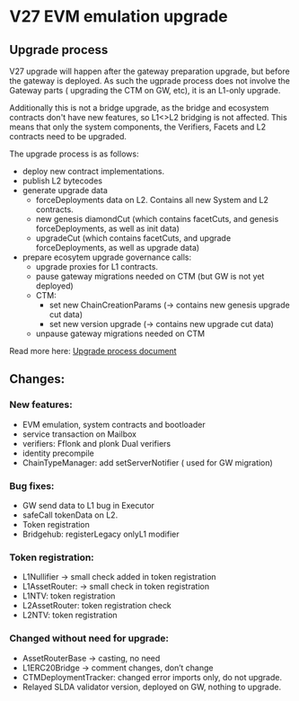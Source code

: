 # V27 EVM emulation upgrade

## Upgrade process

V27 upgrade will happen after the gateway preparation upgrade, but before the gateway is deployed. As such the ugprade process does not involve the Gateway parts ( upgrading the CTM on GW, etc), it is an L1-only upgrade. 

Additionally this is not a bridge upgrade, as the bridge and ecosystem contracts don't have new features, so L1<>L2 bridging is not affected. This means that only the system components, the Verifiers, Facets and L2 contracts need to be upgraded.

The upgrade process is as follows: 

- deploy new contract implementations. 
- publish L2 bytecodes
- generate upgrade data
    - forceDeployments data on L2. Contains all new System and L2 contracts.
    - new genesis diamondCut (which contains facetCuts, and genesis forceDeployments, as well as init data)
    - upgradeCut (which contains facetCuts, and upgrade forceDeployments, as well as upgrade data)
- prepare ecosytem upgrade governance calls:
    - upgrade proxies for L1 contracts. 
    - pause gateway migrations needed on CTM (but GW is not yet deployed)
    - CTM: 
        - set new ChainCreationParams (-> contains new genesis upgrade cut data)
        - set new version upgrade (-> contains new upgrade cut data)
    - unpause gateway migrations needed on CTM

Read more here: [Upgrade process document](../../chain_management/upgrade_process.md)

## Changes: 

### New features: 

- EVM emulation, system contracts and bootloader
- service transaction on Mailbox
- verifiers: Fflonk and plonk Dual verifiers
- identity precompile
- ChainTypeManager: add setServerNotifier ( used for GW migration)

### Bug fixes: 

- GW send data to L1 bug in Executor
- safeCall tokenData on L2.
- Token registration
- Bridgehub: registerLegacy onlyL1 modifier

### Token registration: 

- L1Nullifier → small check added in token registration
- L1AssetRouter: → small check in token registration
- L1NTV: token registration
- L2AssetRouter: token registration check
- L2NTV: token registration

### Changed without need for upgrade: 

- AssetRouterBase → casting, no need
- L1ERC20Bridge → comment changes, don’t change
- CTMDeploymentTracker: changed error imports only, do not upgrade.
- Relayed SLDA validator version, deployed on GW, nothing to upgrade.
